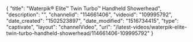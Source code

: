 {
    "title": "Waterpik&reg; Elite&trade; Twin Turbo&trade; Handheld Showerhead",
    "description": "",
    "channelid": "114661406",
    "videoid": "109995792",
    "date_created": "1502523897",
    "date_modified": "1516734415",
    "type": "captivate",
    "layout": "channelVideo",
    "url": "\/latest-videos\/waterpik-elite-twin-turbo-handheld-showerhead\/114661406-109995792"
}